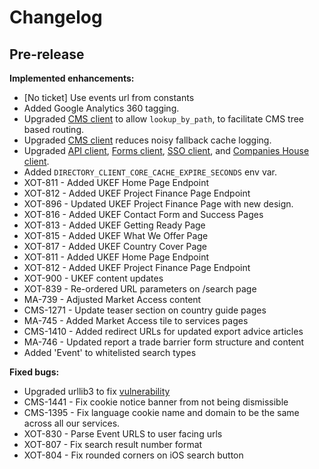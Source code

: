 # Changelog

## Pre-release

**Implemented enhancements:**

- [No ticket] Use events url from constants
- Added Google Analytics 360 tagging.
- Upgraded [CMS client][directory-cms-client] to allow `lookup_by_path`, to facilitate CMS tree based routing.
- Upgraded [CMS client][directory-cms-client] reduces noisy fallback cache logging.
- Upgraded [API client][directory-api-client], [Forms client][directory-forms-api-client], [SSO client][directory-sso-api-client], and [Companies House client][directory-companies-house-search-client].
- Added `DIRECTORY_CLIENT_CORE_CACHE_EXPIRE_SECONDS` env var.
- XOT-811 - Added UKEF Home Page Endpoint
- XOT-812 - Added UKEF Project Finance Page Endpoint
- XOT-896 - Updated UKEF Project Finance Page with new design.
- XOT-816 - Added UKEF Contact Form and Success Pages
- XOT-813 - Added UKEF Getting Ready Page
- XOT-815 - Added UKEF What We Offer Page
- XOT-817 - Added UKEF Country Cover Page
- XOT-811 - Added UKEF Home Page Endpoint
- XOT-812 - Added UKEF Project Finance Page Endpoint
- XOT-900 - UKEF content updates
- XOT-839 - Re-ordered URL parameters on /search page
- MA-739 - Adjusted Market Access content
- CMS-1271 - Update teaser section on country guide pages
- MA-745 - Added Market Access tile to services pages
- CMS-1410 - Added redirect URLs for updated export advice articles
- MA-746 - Updated report a trade barrier form structure and content
- Added 'Event' to whitelisted search types

**Fixed bugs:**
- Upgraded urllib3 to fix [vulnerability](https://nvd.nist.gov/vuln/detail/CVE-2019-11324)
- CMS-1441 - Fix cookie notice banner from not being dismissible
- CMS-1395 - Fix language cookie name and domain to be the same across all our services.
- XOT-830 - Parse Event URLS to user facing urls
- XOT-807 - Fix search result number format
- XOT-804 - Fix rounded corners on iOS search button


[directory-api-client]: https://github.com/uktrade/directory-api-client
[directory-client-core]: https://github.com/uktrade/directory-client-core
[directory-cms-client]: https://github.com/uktrade/directory-cms-client
[directory-forms-api-client]: https://github.com/uktrade/directory-forms-api-client
[directory-sso-api-client]: https://github.com/uktrade/directory-sso-api-client
[directory-companies-house-search-client]: https://github.com/uktrade/directory-companies-house-search-client
